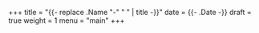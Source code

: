 +++
title = "{{- replace .Name "-" " " | title -}}"
date = {{- .Date -}}
draft = true
weight = 1
menu = "main"
+++

